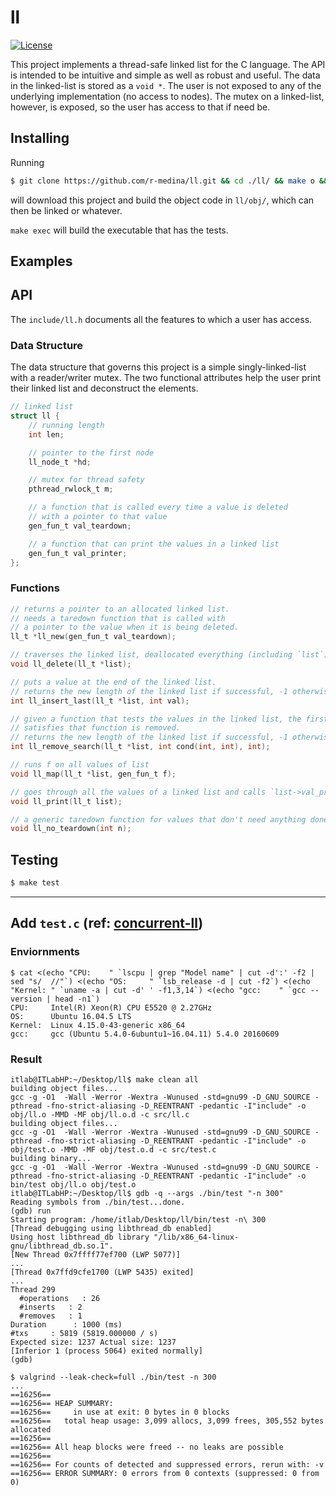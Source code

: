# ll

[![License](https://img.shields.io/badge/license-MIT-blue.svg?style=flat)](https://github.com/r-medina/ll/blob/master/LICENSE) 

This project implements a thread-safe linked list for the C language. The API is intended
to be intuitive and simple as well as robust and useful. The data in the linked-list is
stored as a `void *`. The user is not exposed to any of the underlying implementation (no
access to nodes). The mutex on a linked-list, however, is exposed, so the user has access
to that if need be.

## Installing

Running

```bash
$ git clone https://github.com/r-medina/ll.git && cd ./ll/ && make o && cd ..
```

will download this project and build the object code in `ll/obj/`, which can then be
linked or whatever.

`make exec` will build the executable that has the tests.

## Examples

## API

The `include/ll.h` documents all the features to which a user has access.

### Data Structure

The data structure that governs this project is a simple singly-linked-list with a
reader/writer mutex. The two functional attributes help the user print their linked list
and deconstruct the elements.

```c
// linked list
struct ll {
    // running length
    int len;

    // pointer to the first node
    ll_node_t *hd;

    // mutex for thread safety
    pthread_rwlock_t m;

    // a function that is called every time a value is deleted
    // with a pointer to that value
    gen_fun_t val_teardown;

    // a function that can print the values in a linked list
    gen_fun_t val_printer;
};
```

### Functions

```c
// returns a pointer to an allocated linked list.
// needs a taredown function that is called with
// a pointer to the value when it is being deleted.
ll_t *ll_new(gen_fun_t val_teardown);

// traverses the linked list, deallocated everything (including `list`)
void ll_delete(ll_t *list);

// puts a value at the end of the linked list.
// returns the new length of the linked list if successful, -1 otherwise
int ll_insert_last(ll_t *list, int val);

// given a function that tests the values in the linked list, the first element that
// satisfies that function is removed.
// returns the new length of the linked list if successful, -1 otherwise
int ll_remove_search(ll_t *list, int cond(int, int), int);

// runs f on all values of list
void ll_map(ll_t *list, gen_fun_t f);

// goes through all the values of a linked list and calls `list->val_printer` on them
void ll_print(ll_t list);

// a generic taredown function for values that don't need anything done
void ll_no_teardown(int n);
```

## Testing

```bash
$ make test
```

---

## Add `test.c` (ref: [concurrent-ll](https://github.com/jserv/concurrent-ll))

### Enviornments
```
$ cat <(echo "CPU:    " `lscpu | grep "Model name" | cut -d':' -f2 | sed "s/  //"`) <(echo "OS:     " `lsb_release -d | cut -f2`) <(echo "Kernel: " `uname -a | cut -d' ' -f1,3,14`) <(echo "gcc:    " `gcc --version | head -n1`)
CPU:     Intel(R) Xeon(R) CPU E5520 @ 2.27GHz
OS:      Ubuntu 16.04.5 LTS
Kernel:  Linux 4.15.0-43-generic x86_64
gcc:     gcc (Ubuntu 5.4.0-6ubuntu1~16.04.11) 5.4.0 20160609
```

### Result
```
itlab@ITLabHP:~/Desktop/ll$ make clean all
building object files...
gcc -g -O1  -Wall -Werror -Wextra -Wunused -std=gnu99 -D_GNU_SOURCE -pthread -fno-strict-aliasing -D_REENTRANT -pedantic -I"include" -o obj/ll.o -MMD -MF obj/ll.o.d -c src/ll.c
building object files...
gcc -g -O1  -Wall -Werror -Wextra -Wunused -std=gnu99 -D_GNU_SOURCE -pthread -fno-strict-aliasing -D_REENTRANT -pedantic -I"include" -o obj/test.o -MMD -MF obj/test.o.d -c src/test.c
building binary...
gcc -g -O1  -Wall -Werror -Wextra -Wunused -std=gnu99 -D_GNU_SOURCE -pthread -fno-strict-aliasing -D_REENTRANT -pedantic -I"include" -o bin/test obj/ll.o obj/test.o
itlab@ITLabHP:~/Desktop/ll$ gdb -q --args ./bin/test "-n 300"
Reading symbols from ./bin/test...done.
(gdb) run
Starting program: /home/itlab/Desktop/ll/bin/test -n\ 300
[Thread debugging using libthread_db enabled]
Using host libthread_db library "/lib/x86_64-linux-gnu/libthread_db.so.1".
[New Thread 0x7ffff77ef700 (LWP 5077)]
...
[Thread 0x7ffd9cfe1700 (LWP 5435) exited]
...
Thread 299
  #operations   : 26
  #inserts   : 2
  #removes   : 1
Duration      : 1000 (ms)
#txs     : 5819 (5819.000000 / s)
Expected size: 1237 Actual size: 1237
[Inferior 1 (process 5064) exited normally]
(gdb)
```

```
$ valgrind --leak-check=full ./bin/test -n 300
...
==16256==
==16256== HEAP SUMMARY:
==16256==     in use at exit: 0 bytes in 0 blocks
==16256==   total heap usage: 3,099 allocs, 3,099 frees, 305,552 bytes allocated
==16256==
==16256== All heap blocks were freed -- no leaks are possible
==16256==
==16256== For counts of detected and suppressed errors, rerun with: -v
==16256== ERROR SUMMARY: 0 errors from 0 contexts (suppressed: 0 from 0)
```